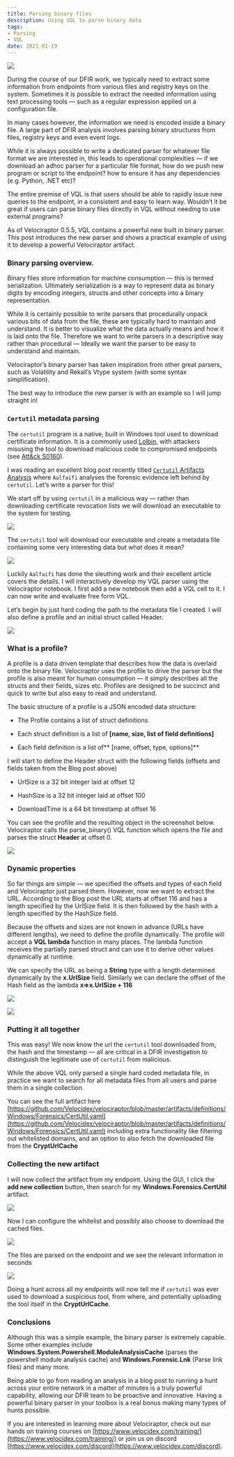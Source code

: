```yaml
---
title: Parsing binary files
description: Using VQL to parse binary data
tags:
- Parsing
- VQL
date: 2021-01-19
---
```


![](../../img/05guWyV7JU51Gcg3T?width=600px)

During the course of our DFIR work, we typically need to extract some
information from endpoints from various files and registry keys on the
system. Sometimes it is possible to extract the needed information
using text processing tools — such as a regular expression applied on
a configuration file.

In many cases however, the information we need is encoded inside a
binary file. A large part of DFIR analysis involves parsing binary
structures from files, registry keys and even event logs.

While it is always possible to write a dedicated parser for whatever
file format we are interested in, this leads to operational
complexities — if we download an adhoc parser for a particular file
format, how do we push new program or script to the endpoint? how to
ensure it has any dependencies (e.g. Python, .NET etc)?

The entire premise of VQL is that users should be able to rapidly
issue new queries to the endpoint, in a consistent and easy to learn
way. Wouldn’t it be great if users can parse binary files directly in
VQL without needing to use external programs?

As of Velociraptor 0.5.5, VQL contains a powerful new built in binary
parser. This post introduces the new parser and shows a practical
example of using it to develop a powerful Velociraptor artifact.

### Binary parsing overview.

Binary files store information for machine consumption — this is termed serialization. Ultimately serialization is a way to represent data as binary digits by encoding integers, structs and other concepts into a binary representation.

While it is certainly possible to write parsers that procedurally unpack various bits of data from the file, these are typically hard to maintain and understand. It is better to visualize what the data actually means and how it is laid onto the file. Therefore we want to write parsers in a descriptive way rather than procedural — Ideally we want the parser to be easy to understand and maintain.

Velociraptor’s binary parser has taken inspiration from other great parsers, such as Volatility and Rekall’s Vtype system (with some syntax simplification).

The best way to introduce the new parser is with an example so I will jump straight in!

### `Certutil` metadata parsing

The `certutil` program is a native, built in Windows tool used to download certificate information. It is a commonly used [Lolbin](https://lolbas-project.github.io/lolbas/Binaries/Certutil/), with attackers misusing the tool to download malicious code to compromised endpoints (see [Att&ck S0160](https://attack.mitre.org/software/S0160/)).

I was reading an excellent blog post recently titled [`Certutil` Artifacts Analysis](https://u0041.co/blog/post/3) where `Aalfaifi` analyses the forensic evidence left behind by `certutil`. Let’s write a parser for this!

We start off by using `certutil` in a malicious way — rather than downloading certificate revocation lists we will download an executable to the system for testing.

![](../../img/1c9DTl-Q04OAFY9T6CUidfw.png)

The `certutil` tool will download our executable and create a metadata file containing some very interesting data but what does it mean?

![](../../img/13ZKzTgDOewJinIZPEk_5TQ.png)

Luckily `Aalfaifi` has done the sleuthing work and their excellent article covers the details. I will interactively develop my VQL parser using the Velociraptor notebook. I first add a new notebook then add a VQL cell to it. I can now write and evaluate free form VQL.

Let’s begin by just hard coding the path to the metadata file I created. I will also define a profile and an initial struct called Header.

![](../../img/1Dr6MW-g3e7l_adVaf0ZpSw.png)

### What is a profile?

A profile is a data driven template that describes how the data is overlaid onto the binary file. Velociraptor uses the profile to drive the parser but the profile is also meant for human consumption — it simply describes all the structs and their fields, sizes etc. Profiles are designed to be succinct and quick to write but also easy to read and understand.

The basic structure of a profile is a JSON encoded data structure:

* The Profile contains a list of struct definitions

* Each struct definition is a list of **[name, size, list of field definitions]**

* Each field definition is a list of** [name, offset, type, options]**

I will start to define the Header struct with the following fields (offsets and fields taken from the Blog post above)

* UrlSize is a 32 bit integer laid at offset 12

* HashSize is a 32 bit integer laid at offset 100

* DownloadTime is a 64 bit timestamp at offset 16

You can see the profile and the resulting object in the screenshot below. Velociraptor calls the parse_binary() VQL function which opens the file and parses the struct **Header** at offset 0.

![](../../img/1WsI7L2niMYLC_N08v-eP1g.png)

### Dynamic properties

So far things are simple — we specified the offsets and types of each field and Velociraptor just parsed them. However, now we want to extract the URL. According to the Blog post the URL starts at offset 116 and has a length specified by the UrlSize field. It is then followed by the hash with a length specified by the HashSize field.

Because the offsets and sizes are not known in advance (URLs have different lengths), we need to define the profile dynamically. The profile will accept a **VQL lambda** function in many places. The lambda function receives the partially parsed struct and can use it to derive other values dynamically at runtime.

We can specify the URL as being a **String** type with a length determined dynamically by the **x.UrlSize** field. Similarly we can declare the offset of the Hash field as the lambda **x=>x.UrlSize + 116**

![](../../img/1HZ7HGESjXWLR3DfapFOAxA.png)

![](../../img/1S3LmbPVR8HpY1dgojr1kxA.png)

### Putting it all together

This was easy! We now know the url the `certutil` tool downloaded
from, the hash and the timestamp — all are critical in a DFIR
investigation to distinguish the legitimate use of `certutil` from
malicious.

While the above VQL only parsed a single hard coded metadata file, in practice we want to search for all metadata files from all users and parse them in a single collection.

You can see the full artifact here [https://github.com/Velocidex/velociraptor/blob/master/artifacts/definitions/Windows/Forensics/CertUtil.yaml](https://github.com/Velocidex/velociraptor/blob/master/artifacts/definitions/Windows/Forensics/CertUtil.yaml) including extra functionality like filtering out whitelisted domains, and an option to also fetch the downloaded file from the **CryptUrlCache**

### Collecting the new **artifact**

I will now collect the artifact from my endpoint. Using the GUI, I click the **add new collection** button, then search for my **Windows.Forensics.CertUtil** artifact.

![](../../img/1j1yRTbk4mFoWNPBWKHHevA.png)

Now I can configure the whitelist and possibly also choose to download the cached files.

![](../../img/1djMNYeKuRJ5xISGh7ssg9Q.png)

The files are parsed on the endpoint and we see the relevant information in seconds

![](../../img/1W9X8wH91FoezNlOk4gXzuA.png)

Doing a hunt across all my endpoints will now tell me if `certutil` was ever used to download a suspicious tool, from where, and potentially uploading the tool itself in the **CryptUrlCache**.

### Conclusions

Although this was a simple example, the binary parser is extremely capable. Some other examples include **Windows.System.Powershell.ModuleAnalysisCache** (parses the powershell module analysis cache) and **Windows.Forensic.Lnk** (Parse link files) and many more.

Being able to go from reading an analysis in a blog post to running a hunt across your entire network in a matter of minutes is a truly powerful capability, allowing our DFIR team to be proactive and innovative. Having a powerful binary parser in your toolbox is a real bonus making many types of hunts possible.

If you are interested in learning more about Velociraptor, check out our hands on training courses on [https://www.velocidex.com/training/](https://www.velocidex.com/training/) or join us on discord [https://www.velocidex.com/discord](https://www.velocidex.com/discord).
